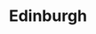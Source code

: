 ---
title: Edinburgh
address:
  line1: 2 Castle Terrace
city: Edinburgh
postcode: EH1 2EL
country: UK
img: 
  url: https://maps.googleapis.com/maps/api/staticmap?format=jpg&key=AIzaSyAa-P3u_B9zTs_DJ_dXRK5og7r3_n7vlT0&maptype=roadmap&scale=2&size=425x300&markers=55.9486955%2C-3.2083261&zoom=17
  alt: Edinburgh static map
map: https://www.google.com/maps/place/32%2F2+Castle+Terrace,+Edinburgh+EH1+2EL/@55.9470942,-3.2047936,17z/data=!3m1!4b1!4m5!3m4!1s0x4887c798ffae38b3:0x13dfc73df96e94a6!8m2!3d55.9470942!4d-3.2026049
draft: true
---